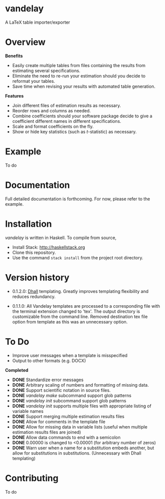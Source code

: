 # vandelay
A LaTeX table importer/exporter

# Overview

**Benefits**

* Easily create multiple tables from files containing the results from estimating several specifications. 
* Eliminate the need to re-run your estimation should you decide to reformat your tables.
* Save time when revising your results with automated table generation. 

**Features**

* Join different files of estimation results as necessary.
* Reorder rows and columns as needed.
* Combine coefficients should your software package decide to give a coefficient different names in different specifications.
* Scale and format coefficients on the fly.
* Show or hide key statistics (such as *t*-statistic) as necessary.

# Example

To do

# Documentation
Full detailed documentation is forthcoming. For now, please refer to the example.

# Installation

*vandelay* is written in Haskell. To compile from source, 

* Install Stack: http://haskellstack.org
* Clone this repository. 
* Use the command `stack install` from the project root directory.

# Version history

* 0.1.2.0: [Dhall](https://dhall-lang.org) templating. Greatly improves
           templating flexibility and reduces redundancy.

* 0.1.1.0: All Vandelay templates are processed to a corresponding file with
           the terminal extension changed to 'tex'. The output directory is
           customizable from the command line. Removed destination tex file 
           option from template as this was an unnecessary option.

# To Do

* Improve user messages when a template is misspecified
* Output to other formats (e.g. DOCX)

**Completed**

* **DONE** Standardize error messages
* **DONE** Arbitrary scaling of numbers and formatting of missing data.
* **DONE** Support scientific notation in source files.
* **DONE** *vandelay make* subcommand support glob patterns
* **DONE** *vandelay init* subcommand support glob patterns
* **DONE** *vandelay init* supports multiple files with appropriate listing of variable names
* **DONE** Support merging multiple estimation results files 
* **DONE** Allow for comments in the template file
* **DONE** Allow for missing data in variable lists (useful when multiple estimation results files are joined)
* **DONE** Allow data commands to end with a semicolon
* **DONE** 0.00000 is changed to <0.00001 (for arbitrary number of zeros)
* **DONE** Warn user when a name for a substitution embeds another, but allow for substitutions in substitutions.
           (Unnecessary with Dhall templating)


# Contributing
To do 
